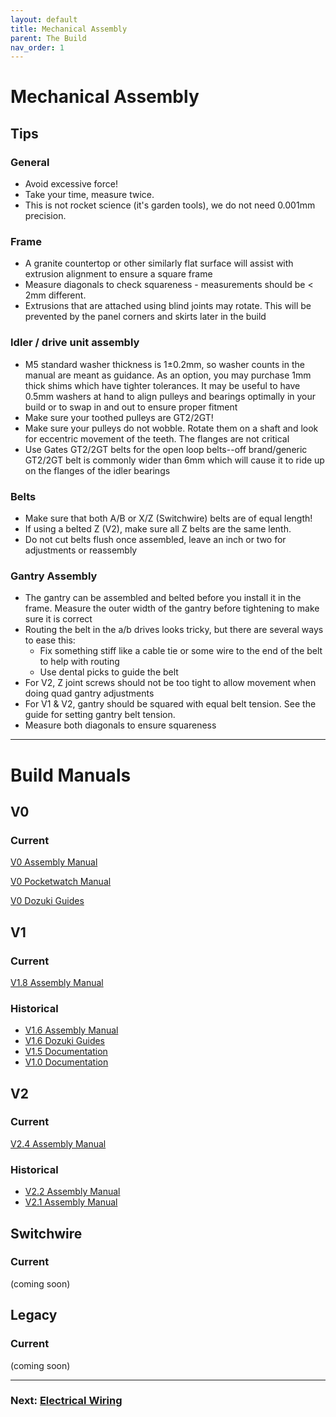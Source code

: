 ```yaml
---
layout: default
title: Mechanical Assembly
parent: The Build
nav_order: 1
---
```


# Mechanical Assembly

## Tips

### General

* Avoid excessive force!
* Take your time, measure twice.
* This is not rocket science (it's garden tools), we do not need 0.001mm precision.

### Frame

* A granite countertop or other similarly flat surface will assist with extrusion alignment to ensure a square frame
* Measure diagonals to check squareness - measurements should be < 2mm different.
* Extrusions that are attached using blind joints may rotate. This will be prevented by the panel corners and skirts later in the build

### Idler / drive unit assembly

* M5 standard washer thickness is 1±0.2mm, so washer counts in the manual are meant as guidance. As an option, you may purchase 1mm thick shims which have tighter tolerances. It may be useful to have 0.5mm washers at hand to align pulleys and bearings optimally in your build or to swap in and out to ensure proper fitment
* Make sure your toothed pulleys are GT2/2GT!
* Make sure your pulleys do not wobble. Rotate them on a shaft and look for eccentric movement of the teeth. The flanges are not critical
* Use Gates GT2/2GT belts for the open loop belts--off brand/generic GT2/2GT belt is commonly wider than 6mm which will cause it to ride up on the flanges of the idler bearings

### Belts

* Make sure that both A/B or X/Z (Switchwire) belts are of equal length!
* If using a belted Z (V2), make sure all Z belts are the same lenth.
* Do not cut belts flush once assembled, leave an inch or two for adjustments or reassembly

### Gantry Assembly

* The gantry can be assembled and belted before you install it in the frame. Measure the outer width of the gantry before tightening to make sure it is correct
* Routing the belt in the a/b drives looks tricky, but there are several ways to ease this:
	* Fix something stiff like a cable tie or some wire to the end of the belt to help with routing
	* Use dental picks to guide the belt
* For V2, Z joint screws should not be too tight to allow movement when doing quad gantry adjustments
* For V1 & V2, gantry should be squared with equal belt tension. See the guide for setting gantry belt tension.
* Measure both diagonals to ensure squareness

---

# Build Manuals

## V0

### Current

[V0 Assembly Manual](https://github.com/VoronDesign/Voron-0/raw/master/VORON-0/Manuals/V0_Assembly_Manual.pdf)

[V0 Pocketwatch Manual](https://github.com/VoronDesign/Voron-0/raw/master/VORON_Pocketwatch/Manuals/VORON_Pocketwatch_Assembly_Manual.pdf)

[V0 Dozuki Guides](https://voron.dozuki.com/c/Voron_0)

## V1

### Current

[V1.8 Assembly Manual](https://github.com/VoronDesign/Voron-1/raw/Voron1.8/Docs/Assembly_Manual_1.8.pdf)

### Historical

* [V1.6 Assembly Manual](https://github.com/VoronDesign/Voron-1/raw/Voron1.6/Manuals/VORON1.6_Manual.pdf)
* [V1.6 Dozuki Guides](https://voron.dozuki.com/c/Voron_1.6)
* [V1.5 Documentation](https://github.com/VoronDesign/Voron-1/tree/Voron1.5/Documentation)
* [V1.0 Documentation](https://github.com/VoronDesign/Voron-1/tree/Voron1.0/Documentation)

## V2

### Current

[V2.4 Assembly Manual](https://github.com/VoronDesign/Voron-2/raw/Voron2.4/Docs/2.4_Assembly_Manual.pdf)

### Historical

* [V2.2 Assembly Manual](https://github.com/VoronDesign/Voron-2/raw/Voron2.2/manuals/VORON2.2_Manual.pdf)
* [V2.1 Assembly Manual](https://github.com/VoronDesign/Voron-2/raw/Voron2.1/manuals/VORON2.1_Manual.pdf)

## Switchwire

### Current

(coming soon)

## Legacy

### Current

(coming soon)

---

### Next: [Electrical Wiring](../electrical/index.md)

 
